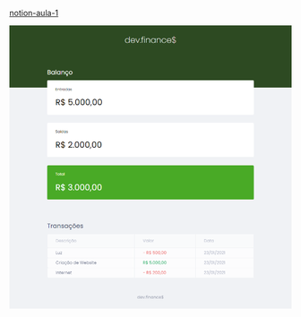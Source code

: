 
[notion-aula-1](https://www.notion.so/Aula-01-4a2424a6f4194537914d82b5c8f6cbec)

<img src="./127.0.0.1_5500_.png">

